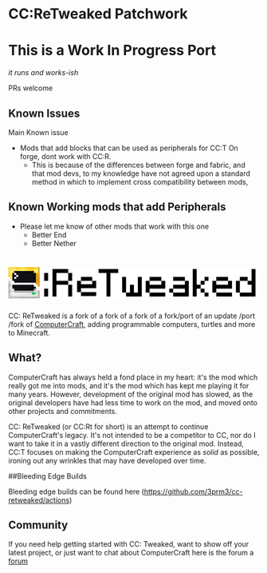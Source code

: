 # CC:ReTweaked Patchwork
# This is a Work In Progress Port
*it runs and works-ish*

PRs welcome

## Known Issues
Main Known issue
* Mods that add blocks that can be used as peripherals for CC:T On forge, dont work with CC:R.
	* This is because of the differences between forge and fabric, and that mod devs, to my knowledge have not agreed upon a standard method in which to implement cross compatibility between mods,

## Known Working mods that add Peripherals
* Please let me know of other mods that work with this one
	* Better End
	* Better Nether
# ![CC: ReTweaked](logo.png)
CC: ReTweaked is a fork of a fork of a fork of a fork/port of an update /port /fork of [ComputerCraft](https://github.com/dan200/ComputerCraft), adding programmable computers,
turtles and more to Minecraft.

## What?
ComputerCraft has always held a fond place in my heart: it's the mod which really got me into mods, and it's the
mod which has kept me playing it for many years. However, development of the original mod has slowed, as the original
developers have had less time to work on the mod, and moved onto other projects and commitments.

CC: ReTweaked (or CC:Rt for short) is an attempt to continue ComputerCraft's legacy. It's not intended to be a competitor
to CC, nor do I want to take it in a vastly different direction to the original mod. Instead, CC:T focuses on making the
ComputerCraft experience as _solid_ as possible, ironing out any wrinkles that may have developed over time.



##Bleeding Edge Builds

Bleeding edge builds can be found here (https://github.com/3prm3/cc-retweaked/actions)

## Community
If you need help getting started with CC: Tweaked, want to show off your latest project, or just want to chat about
ComputerCraft here is the forum a [forum](https://forums.computercraft.cc/) 
